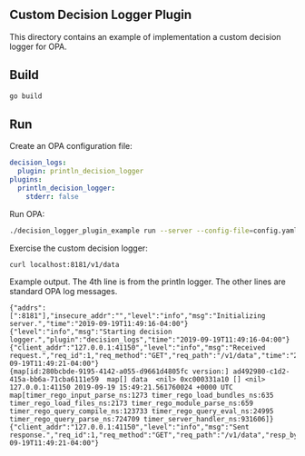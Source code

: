 ## Custom Decision Logger Plugin

This directory contains an example of implementation a custom decision
logger for OPA.

## Build

```bash
go build
```

## Run

Create an OPA configuration file:

```yaml
decision_logs:
  plugin: println_decision_logger
plugins:
  println_decision_logger:
    stderr: false
```

Run OPA:

```bash
./decision_logger_plugin_example run --server --config-file=config.yaml
```

Exercise the custom decision logger:

```bash
curl localhost:8181/v1/data
```

Example output. The 4th line is from the println logger. The other lines are standard OPA log messages.

```
{"addrs":[":8181"],"insecure_addr":"","level":"info","msg":"Initializing server.","time":"2019-09-19T11:49:16-04:00"}
{"level":"info","msg":"Starting decision logger.","plugin":"decision_logs","time":"2019-09-19T11:49:16-04:00"}
{"client_addr":"127.0.0.1:41150","level":"info","msg":"Received request.","req_id":1,"req_method":"GET","req_path":"/v1/data","time":"2019-09-19T11:49:21-04:00"}
{map[id:280bcbde-9195-4142-a055-d9661d4805fc version:] ad492980-c1d2-415a-bb6a-71cba6111e59  map[] data  <nil> 0xc000331a10 [] <nil> 127.0.0.1:41150 2019-09-19 15:49:21.561760024 +0000 UTC map[timer_rego_input_parse_ns:1273 timer_rego_load_bundles_ns:635 timer_rego_load_files_ns:2173 timer_rego_module_parse_ns:659 timer_rego_query_compile_ns:123733 timer_rego_query_eval_ns:24995 timer_rego_query_parse_ns:724709 timer_server_handler_ns:931606]}
{"client_addr":"127.0.0.1:41150","level":"info","msg":"Sent response.","req_id":1,"req_method":"GET","req_path":"/v1/data","resp_bytes":66,"resp_duration":1.780271,"resp_status":200,"time":"2019-09-19T11:49:21-04:00"}
```
